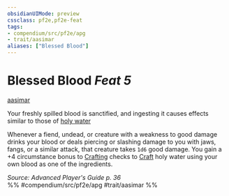 ```yaml
---
obsidianUIMode: preview
cssclass: pf2e,pf2e-feat
tags:
- compendium/src/pf2e/apg
- trait/aasimar
aliases: ["Blessed Blood"]
---
```

# Blessed Blood  *Feat 5*  
[aasimar](../../Rules/traits/aasimar-apg.md)  


Your freshly spilled blood is sanctified, and ingesting it causes effects similar to those of [holy water](../equipment/items/holy-water.md)

Whenever a fiend, undead, or creature with a weakness to good damage drinks your blood or deals piercing or slashing damage to you with jaws, fangs, or a similar attack, that creature takes `1d6` good damage. You gain a +4 circumstance bonus to [Crafting](../skills.md#Crafting) checks to [Craft](../../Rules/actions/craft.md) holy water using your own blood as one of the ingredients.

*Source: Advanced Player's Guide p. 36*  
%% #compendium/src/pf2e/apg #trait/aasimar %%
